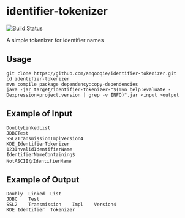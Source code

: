 # identifier-tokenizer

[![Build Status](https://travis-ci.org/anqooqie/identifier-tokenizer.svg)](https://travis-ci.org/anqooqie/identifier-tokenizer)

A simple tokenizer for identifier names

## Usage
    git clone https://github.com/anqooqie/identifier-tokenizer.git
    cd identifier-tokenizer
    mvn compile package dependency:copy-dependencies
    java -jar target/identifier-tokenizer-"$(mvn help:evaluate -Dexpression=project.version | grep -v INFO)".jar <input >output

## Example of Input
    DoublyLinkedList
    JDBCTest
    SSL2TransmissionImplVersion4
    KDE_IdentifierTokenizer
    123InvalidIdentifierName
    IdentifierNameContaining$
    NotASCIIなIdentifierName

## Example of Output
    Doubly	Linked	List
    JDBC	Test
    SSL2	Transmission	Impl	Version4
    KDE	Identifier	Tokenizer
    
    
    
